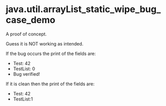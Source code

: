# java.util.arrayList_static_wipe_bug_case_demo
A proof of concept.

Guess it is NOT working as intended.

If the bug occurs the print of the fields are:

* Test: 42 
* TestList: 0
* Bug verified!

If it is clean then the print of the fields are:

* Test: 42 
* TestList:1 
